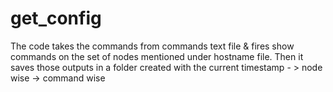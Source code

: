 # get_config
The code takes the commands from commands text file & fires show commands on the set of nodes mentioned under hostname file.
Then it saves those outputs in a folder created with the current timestamp - > node wise -> command wise

